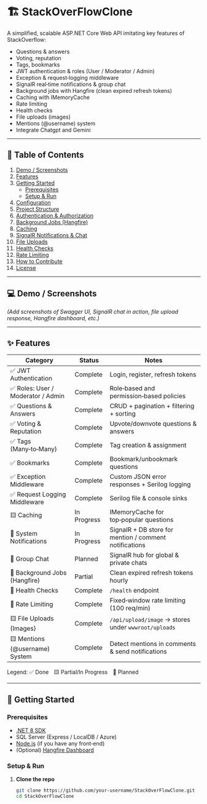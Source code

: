 # 🏗️ StackOverFlowClone

A simplified, scalable ASP.NET Core Web API imitating key features of StackOverflow:
- Questions & answers
- Voting, reputation
- Tags, bookmarks
- JWT authentication & roles (User / Moderator / Admin)
- Exception & request‑logging middleware
- SignalR real‑time notifications & group chat
- Background jobs with Hangfire (clean expired refresh tokens)
- Caching with IMemoryCache
- Rate limiting
- Health checks
- File uploads (images)
- Mentions (@username) system
- Integrate Chatgpt and Gemini 
---

## 📂 Table of Contents

1. [Demo / Screenshots](#-demo--screenshots)  
2. [Features](#-features)  
3. [Getting Started](#-getting-started)  
   - [Prerequisites](#prerequisites)  
   - [Setup & Run](#setup--run)  
4. [Configuration](#-configuration)  
5. [Project Structure](#-project-structure)  
6. [Authentication & Authorization](#-authentication--authorization)  
7. [Background Jobs (Hangfire)](#-background-jobs-hangfire)  
8. [Caching](#-caching)  
9. [SignalR Notifications & Chat](#-signalr-notifications--chat)  
10. [File Uploads](#-file-uploads)  
11. [Health Checks](#-health-checks)  
12. [Rate Limiting](#-rate-limiting)  
13. [How to Contribute](#-how-to-contribute)  
14. [License](#-license)  

---

## 💻 Demo / Screenshots

*(Add screenshots of Swagger UI, SignalR chat in action, file upload response, Hangfire dashboard, etc.)*

---

## ✨ Features

| Category                          | Status       | Notes                                           |
|-----------------------------------|--------------|-------------------------------------------------|
| ✅ JWT Authentication             | Complete     | Login, register, refresh tokens                 |
| ✅ Roles: User / Moderator / Admin | Complete     | Role‑based and permission‑based policies        |
| ✅ Questions & Answers             | Complete     | CRUD + pagination + filtering + sorting         |
| ✅ Voting & Reputation             | Complete     | Upvote/downvote questions & answers             |
| ✅ Tags (Many‑to‑Many)             | Complete     | Tag creation & assignment                       |
| ✅ Bookmarks                       | Complete     | Bookmark/unbookmark questions                   |
| ✅ Exception Middleware            | Complete     | Custom JSON error responses + Serilog logging   |
| ✅ Request Logging Middleware      | Complete     | Serilog file & console sinks                    |
| 🟨 Caching                         | In Progress  | IMemoryCache for top‑popular questions          |
| 🔲 System Notifications            | In Progress  | SignalR + DB store for mention / comment notifications |
| 🔲 Group Chat                      | Planned      | SignalR hub for global & private chats          |
| 🔲 Background Jobs (Hangfire)      | Partial      | Clean expired refresh tokens hourly             |
| 🔲 Health Checks                   | Complete     | `/health` endpoint                              |
| 🔲 Rate Limiting                   | Complete     | Fixed‑window rate limiting (100 req/min)        |
| 🟨 File Uploads (Images)           | Complete     | `/api/upload/image` → stores under `wwwroot/uploads` |
| 🟨 Mentions (@username) System     | Complete     | Detect mentions in comments & send notifications|

Legend: ✅ Done 🟨 Partial/In Progress 🔲 Planned

---

## 🚀 Getting Started

### Prerequisites

- [.NET 8 SDK](https://dotnet.microsoft.com/download)  
- SQL Server (Express / LocalDB / Azure)  
- [Node.js](https://nodejs.org/) (if you have any front‑end)  
- (Optional) [Hangfire Dashboard](https://www.hangfire.io/)  

### Setup & Run

1. **Clone the repo**  
   ```bash
   git clone https://github.com/your-username/StackOverFlowClone.git
   cd StackOverFlowClone
